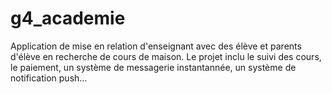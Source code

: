 # g4_academie

Application de mise en relation d'enseignant avec des élève et parents d'élève en recherche de cours de maison.
Le projet inclu le suivi des cours, le paiement, un système de messagerie instantannée, un système de notification push...
